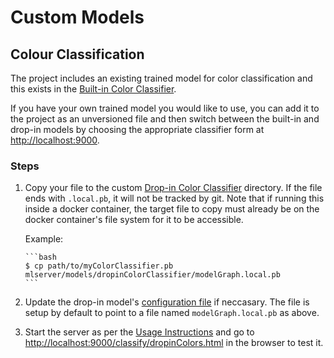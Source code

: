 # Custom Models

## Colour Classification

The project includes an existing trained model for color classification and this exists in the [Built-in Color Classifier](/mlserver/models/builtinColorClassifier).

If you have your own trained model you would like to use, you can add it to the project as an unversioned file and then switch between the built-in and drop-in models by choosing the appropriate classifier form at [http://localhost:9000]().


### Steps

1. Copy your file to the custom [Drop-in Color Classifier](/mlserver/models/dropinColorClassifier) directory. If the file ends with `.local.pb`, it will not be tracked by git. Note that if running this inside a docker container, the target file to copy must already be on the docker container's file system for it to be accessible.

    Example:

       ```bash
       $ cp path/to/myColorClassifier.pb mlserver/models/dropinColorClassifier/modelGraph.local.pb
       ```

2. Update the drop-in model's [configuration file](/mlserver/models/dropinColorClassifer/model.conf) if neccasary. The file is setup by default to point to a file named `modelGraph.local.pb` as above.

3. Start the server as per the [Usage Instructions](usage.md) and go to [http://localhost:9000/classify/dropinColors.html]() in the browser to test it.
